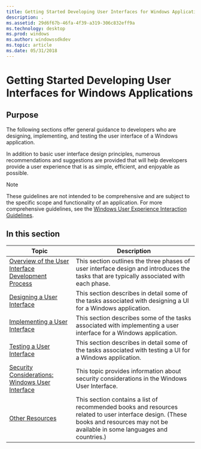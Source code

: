 ```yaml
---
title: Getting Started Developing User Interfaces for Windows Applications
description: .
ms.assetid: 29d6f67b-46fa-4f39-a319-306c832eff9a
ms.technology: desktop
ms.prod: windows
ms.author: windowssdkdev
ms.topic: article
ms.date: 05/31/2018
---
```


# Getting Started Developing User Interfaces for Windows Applications

## Purpose

The following sections offer general guidance to developers who are designing, implementing, and testing the user interface of a Windows application.

In addition to basic user interface design principles, numerous recommendations and suggestions are provided that will help developers provide a user experience that is as simple, efficient, and enjoyable as possible.

> [!Note]  
> These guidelines are not intended to be comprehensive and are subject to the specific scope and functionality of an application. For more comprehensive guidelines, see the [Windows User Experience Interaction Guidelines](http://go.microsoft.com/fwlink/p/?linkid=248695).

 

## In this section



| Topic                                                                            | Description                                                                                                                                                                                     |
|----------------------------------------------------------------------------------|-------------------------------------------------------------------------------------------------------------------------------------------------------------------------------------------------|
| [Overview of the User Interface Development Process](the-process.md)<br/> | This section outlines the three phases of user interface design and introduces the tasks that are typically associated with each phase.<br/>                                              |
| [Designing a User Interface](designing-a-user-interface.md)<br/>          | This section describes in detail some of the tasks associated with designing a UI for a Windows application.<br/>                                                                         |
| [Implementing a User Interface](implementing-a-user-interface.md)<br/>    | This section describes some of the tasks associated with implementing a user interface for a Windows application.<br/>                                                                    |
| [Testing a User Interface](testing-a-user-interface.md)<br/>              | This section describes in detail some of the tasks associated with testing a UI for a Windows application.<br/>                                                                           |
| [Security Considerations: Windows User Interface](sec-ui.md)<br/>         | This topic provides information about security considerations in the Windows User Interface.<br/>                                                                                         |
| [Other Resources](other-resources.md)<br/>                                | This section contains a list of recommended books and resources related to user interface design. (These books and resources may not be available in some languages and countries.) <br/> |



 

 

 






